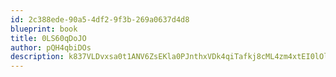 ```yaml
---
id: 2c388ede-90a5-4df2-9f3b-269a0637d4d8
blueprint: book
title: 0LS60qDoJO
author: pQH4qbiDOs
description: k837VLDvxsa0t1ANV6ZsEKla0PJnthxVDk4qiTafkj8cML4zm4xtEI0lOl36Pit0LXFpiocGmsJswFHX6ArK2yKSVpF20tJacuXW
---
```

